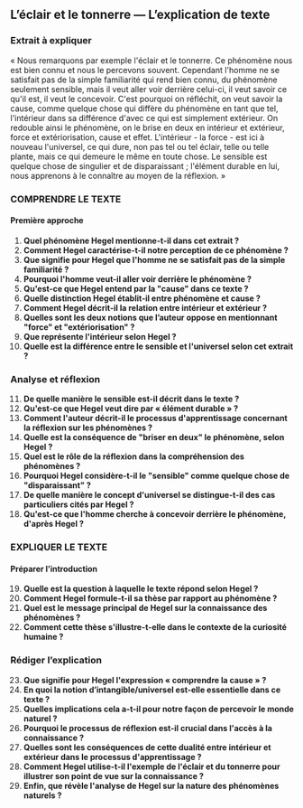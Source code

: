 ## L’éclair et le tonnerre — L’explication de texte

### Extrait à expliquer
« Nous remarquons par exemple l'éclair et le tonnerre. Ce phénomène nous est bien connu et nous le percevons souvent. Cependant l'homme ne se satisfait pas de la simple familiarité qui rend bien connu, du phénomène seulement sensible, mais il veut aller voir derrière celui-ci, il veut savoir ce qu'il est, il veut le concevoir. C'est pourquoi on réfléchit, on veut savoir la cause, comme quelque chose qui diffère du phénomène en tant que tel, l'intérieur dans sa différence d'avec ce qui est simplement extérieur. On redouble ainsi le phénomène, on le brise en deux en intérieur et extérieur, force et extériorisation, cause et effet. L'intérieur - la force - est ici à nouveau l'universel, ce qui dure, non pas tel ou tel éclair, telle ou telle plante, mais ce qui demeure le même en toute chose. Le sensible est quelque chose de singulier et de disparaissant ; l'élément durable en lui, nous apprenons à le connaître au moyen de la réflexion. »

### COMPRENDRE LE TEXTE

#### Première approche

1. **Quel phénomène Hegel mentionne-t-il dans cet extrait ?**  
2. **Comment Hegel caractérise-t-il notre perception de ce phénomène ?**  
3. **Que signifie pour Hegel que l'homme ne se satisfait pas de la simple familiarité ?**  
4. **Pourquoi l'homme veut-il aller voir derrière le phénomène ?**  
5. **Qu'est-ce que Hegel entend par la "cause" dans ce texte ?**  
6. **Quelle distinction Hegel établit-il entre phénomène et cause ?**  
7. **Comment Hegel décrit-il la relation entre intérieur et extérieur ?**  
8. **Quelles sont les deux notions que l’auteur oppose en mentionnant "force" et "extériorisation" ?**  
9. **Que représente l'intérieur selon Hegel ?**  
10. **Quelle est la différence entre le sensible et l'universel selon cet extrait ?**  

### Analyse et réflexion

11. **De quelle manière le sensible est-il décrit dans le texte ?**  
12. **Qu'est-ce que Hegel veut dire par « élément durable » ?**  
13. **Comment l'auteur décrit-il le processus d'apprentissage concernant la réflexion sur les phénomènes ?**  
14. **Quelle est la conséquence de "briser en deux" le phénomène, selon Hegel ?**  
15. **Quel est le rôle de la réflexion dans la compréhension des phénomènes ?**  
16. **Pourquoi Hegel considère-t-il le "sensible" comme quelque chose de "disparaissant" ?**  
17. **De quelle manière le concept d'universel se distingue-t-il des cas particuliers cités par Hegel ?**  
18. **Qu'est-ce que l'homme cherche à concevoir derrière le phénomène, d'après Hegel ?**  

### EXPLIQUER LE TEXTE

#### Préparer l’introduction

19. **Quelle est la question à laquelle le texte répond selon Hegel ?**  
20. **Comment Hegel formule-t-il sa thèse par rapport au phénomène ?**  
21. **Quel est le message principal de Hegel sur la connaissance des phénomènes ?**  
22. **Comment cette thèse s'illustre-t-elle dans le contexte de la curiosité humaine ?**  

### Rédiger l’explication

23. **Que signifie pour Hegel l'expression « comprendre la cause » ?**  
24. **En quoi la notion d’intangible/universel est-elle essentielle dans ce texte ?**  
25. **Quelles implications cela a-t-il pour notre façon de percevoir le monde naturel ?**  
26. **Pourquoi le processus de réflexion est-il crucial dans l'accès à la connaissance ?**  
27. **Quelles sont les conséquences de cette dualité entre intérieur et extérieur dans le processus d'apprentissage ?**  
28. **Comment Hegel utilise-t-il l'exemple de l'éclair et du tonnerre pour illustrer son point de vue sur la connaissance ?**  
29. **Enfin, que révèle l'analyse de Hegel sur la nature des phénomènes naturels ?**  
